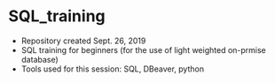 # SQL_training
- Repository created Sept. 26, 2019
- SQL training for beginners (for the use of light weighted on-prmise database)
- Tools used for this session: SQL, DBeaver, python
